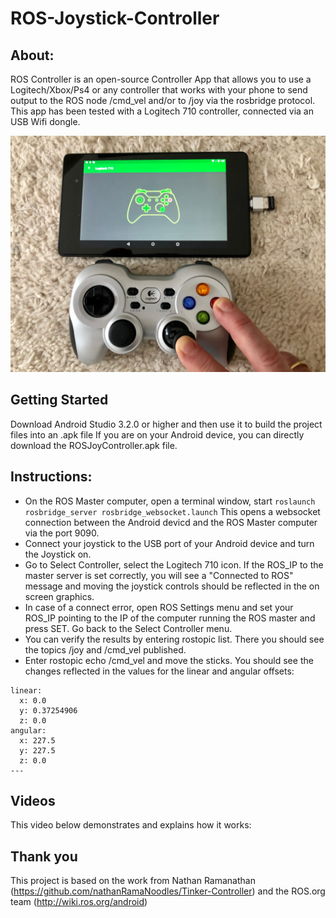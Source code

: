 
# ROS-Joystick-Controller
## About:
ROS Controller is an open-source Controller App that allows you to use a Logitech/Xbox/Ps4 or any controller that works with your phone to send output to the ROS node /cmd_vel and/or to /joy via the rosbridge protocol. This app has been tested with a Logitech 710 controller, connected via an USB Wifi dongle.

![alt text](https://github.com/mtbsteve/ROSJoyController/blob/master/Art/IMG_7374.jpg)

## Getting Started
Download Android Studio 3.2.0 or higher and then use it to build the project files into an .apk file
If you are on your Android device, you can directly download the ROSJoyController.apk file.

## Instructions:
- On the ROS Master computer, open a terminal window, start `roslaunch rosbridge_server rosbridge_websocket.launch`
This opens a websocket connection between the Android devicd and the ROS Master computer via the port 9090.
- Connect your joystick to the USB port of your Android device and turn the Joystick on.
- Go to Select Controller, select the Logitech 710 icon. If the ROS_IP to the master server is set correctly, you will see a "Connected to ROS" message and moving the joystick controls should be reflected in the on screen graphics.
- In case of a connect error, open ROS Settings menu and set your ROS_IP pointing to the IP of the computer running the ROS master and press SET. Go back to the Select Controller menu.
- You can verify the results by entering rostopic list. There you should see the topics /joy and /cmd_vel published.
- Enter rostopic echo /cmd_vel and move the sticks. You should see the changes reflected in the values for the linear and angular offsets:
```
linear: 
  x: 0.0
  y: 0.37254906
  z: 0.0
angular: 
  x: 227.5
  y: 227.5
  z: 0.0
---
```
## Videos
This video below demonstrates and explains how it works:

     
## Thank you
This project is based on the work from Nathan Ramanathan (https://github.com/nathanRamaNoodles/Tinker-Controller) and the ROS.org team (http://wiki.ros.org/android)
